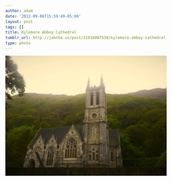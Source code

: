 ```yaml
---
author: adam
date: '2012-09-06T15:59:49-05:00'
layout: post
tags: []
title: Kylemore Abbey Cathedral
tumblr_url: http://jahnke.us/post/31016007530/kylemore-abbey-cathedral-view-on-path
type: photo
---
```


![](/media/tumblr_m9y7rqP59T1qga9s2o1_1280.jpg)
